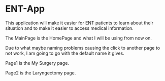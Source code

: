 # ENT-App
This application will make it easier for ENT patients to learn about their situation and to make it easier to access medical information.

The MainPage is the HomePage and what I will be using from now on.

Due to what maybe naming problems causing the click to another page to not work, I am going to go with the default name it gives.

Page1 is the My Surgery page.

Page2 is the Laryngectomy page.
